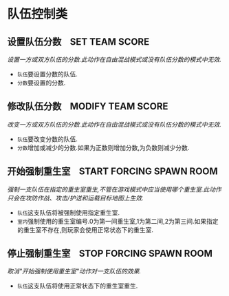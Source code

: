 # 队伍控制类



## 设置队伍分数    SET TEAM SCORE

_设置一方或双方队伍的分数.此动作在自由混战模式或没有队伍分数的模式中无效._

- `队伍`要设置分数的队伍.
- `分数`要设置的分数.



## 修改队伍分数    MODIFY TEAM SCORE

_改变一方或双方队伍的分数.此动作在自由混战模式或没有队伍分数的模式中无效._

- `队伍`要改变分数的队伍.
- `分数`增加或减少的分数.如果为正数则增加分数,为负数则减少分数.



## 开始强制重生室    START FORCING SPAWN ROOM

_强制一支队伍在指定的重生室重生,不管在游戏模式中应当使用哪个重生室.此动作只会在攻防作战、攻击/护送和运载目标地图上生效._

- `队伍`这支队伍将被强制使用指定重生室.
- `室内`强制使用的重生室编号.0为第一间重生室,1为第二间,2为第三间.如果指定的重生室不存在,则玩家会使用正常状态下的重生室.



## 停止强制重生室    STOP FORCING SPAWN ROOM

_取消"开始强制使用重生室"动作对一支队伍的效果._

- `队伍`这支队伍将使用正常状态下的重生室重生.
